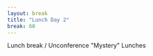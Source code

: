 ```yaml
---
layout: break
title: "Lunch Day 2"
break: 60
---
```


Lunch break / Unconference 
"Mystery" Lunches
